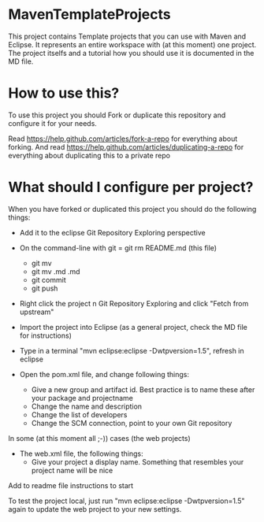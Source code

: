 MavenTemplateProjects
=====================

This project contains Template projects that you can use with Maven and Eclipse. It represents an entire workspace with (at this moment) one project. The project itselfs and a tutorial how you should use it is documented in the MD file.

# How to use this?
To use this project you should Fork or duplicate this repository and configure it for your needs. 

Read https://help.github.com/articles/fork-a-repo for everything about forking. 
And read https://help.github.com/articles/duplicating-a-repo for everything about duplicating this to a private repo

# What should I configure per project?
When you have forked or duplicated this project you should do the following things:
- Add it to the eclipse Git Repository Exploring perspective

- On the command-line with git
  = git rm README.md (this file)
  - git mv <projecttemplatename> <newprojectname>
  - git mv <projecttemplatename>.md <newprojectname>.md
  - git commit
  - git push

- Right click the project n Git Repository Exploring and click "Fetch from upstream"

- Import the project into Eclipse (as a general project, check the MD file for instructions)
- Type in a terminal "mvn eclipse:eclipse -Dwtpversion=1.5", refresh in eclipse 

- Open the pom.xml file, and  change following things:
  - Give a new group and artifact id. Best practice is to name these after your package and projectname
  - Change the name and description
  - Change the list of developers
  - Change the SCM connection, point to your own Git repository

In some (at this moment all ;-)) cases (the web projects)
- The web.xml file, the following things:
  - Give your project a display name. Something that resembles your project name will be nice

Add to readme file instructions to start

To test the project local, just run "mvn eclipse:eclipse -Dwtpversion=1.5" again to update the web project to your new settings.



